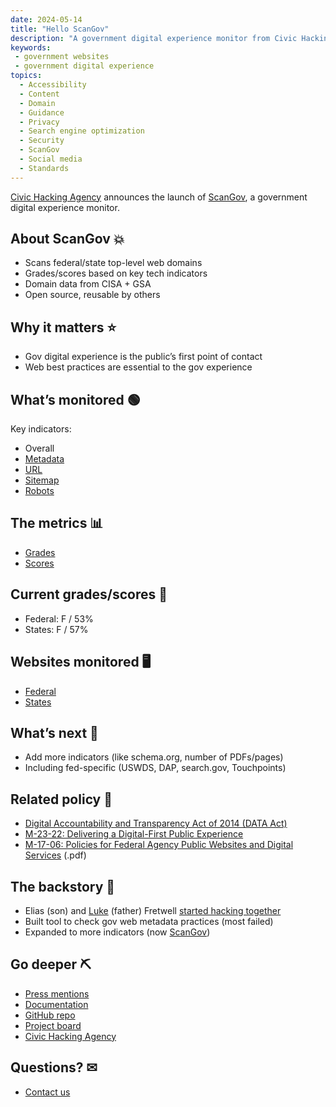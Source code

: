 ```yaml
---
date: 2024-05-14
title: "Hello ScanGov"
description: "A government digital experience monitor from Civic Hacking Agency."
keywords:
 - government websites
 - government digital experience
topics:
  - Accessibility
  - Content
  - Domain
  - Guidance
  - Privacy
  - Search engine optimization
  - Security
  - ScanGov
  - Social media
  - Standards
---
```


[Civic Hacking Agency](https://civichackingagency.org) announces the launch of [ScanGov](https://scangov.org), a government digital experience monitor.

## About ScanGov &#128165;

- Scans federal/state top-level web domains
- Grades/scores based on key tech indicators
- Domain data from CISA + GSA
- Open source, reusable by others

## Why it matters &#11088;

- Gov digital experience is the public’s first point of contact
- Web best practices are essential to the gov experience

## What’s monitored &#128994;

Key indicators:

- Overall 
- [Metadata](https://docs.scangov.org/metadata)
- [URL](https://docs.scangov.org/url)
- [Sitemap](https://docs.scangov.org/sitemap)
- [Robots](https://docs.scangov.org/robots)

## The metrics &#128202;

- [Grades](https://docs.scangov.org/grades)
- [Scores](https://docs.scangov.org/scores)

## Current grades/scores &#128064;

- Federal: F / 53%
- States: F / 57%

## Websites monitored &#128421;

- [Federal](https://scangov.org/?field=overview&level=2)
- [States](https://scangov.org/?field=overview&level=3)

## What’s next &#128302;

- Add more indicators (like schema.org, number of PDFs/pages)
- Including fed-specific (USWDS, DAP, search.gov, Touchpoints)

## Related policy &#128220;

- [Digital Accountability and Transparency Act of 2014 (DATA Act)](https://en.wikipedia.org/wiki/Digital_Accountability_and_Transparency_Act_of_2014)
- [M-23-22: Delivering a Digital-First Public Experience](https://www.whitehouse.gov/omb/management/ofcio/delivering-a-digital-first-public-experience/)
- [M-17-06: Policies for Federal Agency Public Websites and Digital Services](https://obamawhitehouse.archives.gov/sites/default/files/omb/memoranda/2017/m-17-06.pdf) (.pdf)

## The backstory &#128214;

- Elias (son) and [Luke](https://lukefretwell.com) (father) Fretwell [started hacking together](https://www.govtech.com/civic/a-young-civic-hacker-could-be-the-next-generation-of-gov-tech)
- Built tool to check gov web metadata practices (most failed)
- Expanded to more indicators (now [ScanGov](https://scangov.org))

## Go deeper &#9935; 

- [Press mentions](https://docs.scangov.org/press/)
- [Documentation](https://docs.scangov.org/)
- [GitHub repo](https://github.com/civichackingagency/scangov)
- [Project board](https://github.com/orgs/civichackingagency/projects/2)
- [Civic Hacking Agency](https://civichackingagency.org)

## Questions? &#9993;

- [Contact us](https://docs.scangov.org/about)